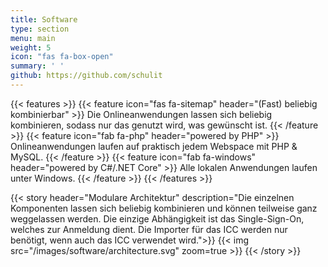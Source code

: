 ```yaml
---
title: Software
type: section
menu: main
weight: 5
icon: "fas fa-box-open"
summary: ' '
github: https://github.com/schulit
---
```


{{< features >}}
    {{< feature icon="fas fa-sitemap" header="(Fast) beliebig kombinierbar" >}}
        Die Onlineanwendungen lassen sich beliebig kombinieren, sodass nur das genutzt wird, was gewünscht ist.
    {{< /feature >}}
    {{< feature icon="fab fa-php" header="powered by PHP" >}}
        Onlineanwendungen laufen auf praktisch jedem Webspace mit PHP & MySQL.
    {{< /feature >}}
    {{< feature icon="fab fa-windows" header="powered by C#/.NET Core" >}}
        Alle lokalen Anwendungen laufen unter Windows. 
    {{< /feature >}}
{{< /features >}}

{{< story header="Modulare Architektur" description="Die einzelnen Komponenten lassen sich beliebig kombinieren und können teilweise ganz weggelassen werden. Die einzige Abhängigkeit ist das Single-Sign-On, welches zur Anmeldung dient. Die Importer für das ICC werden nur benötigt, wenn auch das ICC verwendet wird.">}}
    {{< img src="/images/software/architecture.svg" zoom=true >}}
{{< /story >}}


